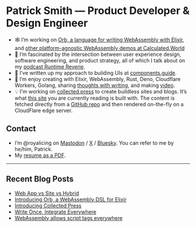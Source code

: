 # Patrick Smith — Product Developer & Design Engineer

- 🕸️ I’m working on [Orb, a language for writing WebAssembly with Elixir](https://github.com/RoyalIcing/Orb), and [other platform-agnostic WebAssembly demos at Calculated.World](https://calculated.world)
- 💬 I’m fascinated by the intersection between user experience design, software engineering, and product strategy, all of which I talk about on my [podcast Runtime Reverie](https://runtimereverie.com).
- 🪺 I’ve written up my approach to building UIs at [components.guide](https://components.guide/).
- 🌱 I’m enjoy creating with Elixir, WebAssembly, Rust, Deno, Cloudflare Workers, Golang, sharing [thoughts with writing](/blog), and making [video](https://www.youtube.com/@PatrickGWSmith).
- 💡 I'm working on [collected.press](https://collected.press/) to create buildless sites and blogs. It’s what [this site](https://icing.space/) you are currently reading is built with. The content is fetched directly from a [GitHub repo](https://github.com/RoyalIcing/RoyalIcing) and then rendered on-the-fly on a CloudFlare edge server.

## Contact

- I’m @royalicing on [Mastodon](http://hachyderm.io/@royalicing) / [X](https://twitter.com/royalicing) / [Bluesky](https://bsky.app/profile/royalicing.bsky.social). You can refer to me by he/him, Patrick.
- My [resume as a PDF](/resume.pdf).

----

## Recent Blog Posts

- [Web App vs Site vs Hybrid](https://icing.space/2023/web-app-vs-site-vs-hybrid)
- [Introducing Orb, a WebAssembly DSL for Elixir](https://icing.space/2023/introducing-orb)
- [Introducing Collected Press](/2023/introducing-collected-press)
- [Write Once, Integrate Everywhere](/2023/write-once-integrate-everywhere)
- [WebAssembly allows script tags everywhere](/2023/web-assembly-script-tags-everywhere)
